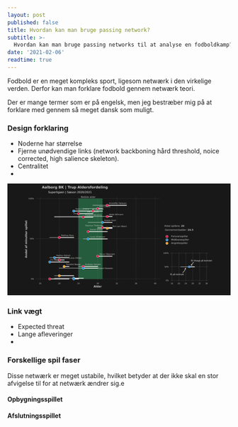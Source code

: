 ```yaml
---
layout: post
published: false
title: Hvordan kan man bruge passing network?
subtitle: >-
  Hvordan kan man bruge passing networks til at analyse en fodboldkamp?
date: '2021-02-06'
readtime: true
---
```


Fodbold er en meget kompleks sport, ligesom netwærk i den virkelige verden. Derfor kan man forklare fodbold gennem netwærk teori.

Der er mange termer som er på engelsk, men jeg bestræber mig på at forklare med gennem så meget dansk som muligt.

### Design forklaring

- Noderne har størrelse
- Fjerne unødvendige links (network backboning hård threshold, noice corrected, high salience skeleton).
- Centralitet
- 

![Alt Text](/img/aab_squad_age_profile.png)

### Link vægt

- Expected threat
- Lange afleveringer
- 

### Forskellige spil faser

Disse netwærk er meget ustabile, hvilket betyder at der ikke skal en stor afvigelse til for at netwærk ændrer sig.e

#### Opbygningsspillet


#### Afslutningsspillet